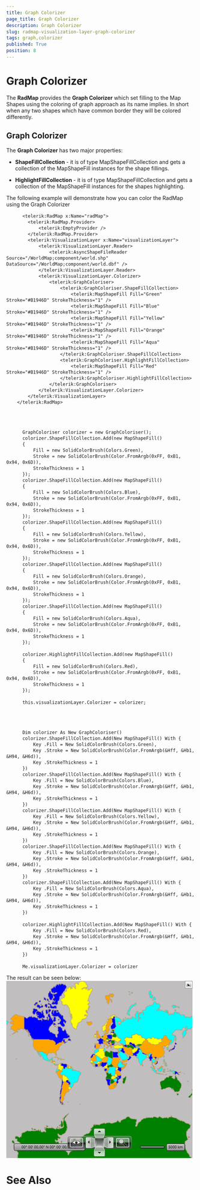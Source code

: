 ```yaml
---
title: Graph Colorizer
page_title: Graph Colorizer
description: Graph Colorizer
slug: radmap-visualization-layer-graph-colorizer
tags: graph,colorizer
published: True
position: 8
---
```


# Graph Colorizer



The __RadMap__ provides the __Graph Colorizer__ which set filling to the Map Shapes using the coloring of graph approach as its name implies. In short when any two shapes which have common border they will be colored differently.

## Graph Colorizer

The __Graph Colorizer__ has two major properties:
        

* __ShapeFillCollection__ - it is of type MapShapeFillCollection and gets a collection of the MapShapeFill instances for the shape fillings.
            

* __HighlightFillCollection__ - it is of type MapShapeFillCollection and gets a collection of the MapShapeFill instances for the shapes highlighting.
            

The following example will demonstrate how you can color the RadMap using the Graph Colorizer

	
          <telerik:RadMap x:Name="radMap">
            <telerik:RadMap.Provider>
                <telerik:EmptyProvider />
            </telerik:RadMap.Provider>
            <telerik:VisualizationLayer x:Name="visualizationLayer">
                <telerik:VisualizationLayer.Reader>
                    <telerik:AsyncShapeFileReader Source="/WorldMap;component/world.shp" DataSource="/WorldMap;component/world.dbf" />
                </telerik:VisualizationLayer.Reader>
                <telerik:VisualizationLayer.Colorizer>
                    <telerik:GraphColoriser>
                        <telerik:GraphColoriser.ShapeFillCollection>
                            <telerik:MapShapeFill Fill="Green" Stroke="#B1946D" StrokeThickness="1" />
                            <telerik:MapShapeFill Fill="Blue" Stroke="#B1946D" StrokeThickness="1" />
                            <telerik:MapShapeFill Fill="Yellow" Stroke="#B1946D" StrokeThickness="1" />
                            <telerik:MapShapeFill Fill="Orange" Stroke="#B1946D" StrokeThickness="1" />
                            <telerik:MapShapeFill Fill="Aqua" Stroke="#B1946D" StrokeThickness="1" />
                        </telerik:GraphColoriser.ShapeFillCollection>
                        <telerik:GraphColoriser.HighlightFillCollection>
                            <telerik:MapShapeFill Fill="Red" Stroke="#B1946D" StrokeThickness="1" />
                        </telerik:GraphColoriser.HighlightFillCollection>
                    </telerik:GraphColoriser>
                </telerik:VisualizationLayer.Colorizer>
            </telerik:VisualizationLayer>
        </telerik:RadMap>



	
          GraphColoriser colorizer = new GraphColoriser();
          colorizer.ShapeFillCollection.Add(new MapShapeFill()
          {
              Fill = new SolidColorBrush(Colors.Green),
              Stroke = new SolidColorBrush(Color.FromArgb(0xFF, 0xB1, 0x94, 0x6D)),
              StrokeThickness = 1
          });
          colorizer.ShapeFillCollection.Add(new MapShapeFill()
          {
              Fill = new SolidColorBrush(Colors.Blue),
              Stroke = new SolidColorBrush(Color.FromArgb(0xFF, 0xB1, 0x94, 0x6D)),
              StrokeThickness = 1
          });
          colorizer.ShapeFillCollection.Add(new MapShapeFill()
          {
              Fill = new SolidColorBrush(Colors.Yellow),
              Stroke = new SolidColorBrush(Color.FromArgb(0xFF, 0xB1, 0x94, 0x6D)),
              StrokeThickness = 1
          });
          colorizer.ShapeFillCollection.Add(new MapShapeFill()
          {
              Fill = new SolidColorBrush(Colors.Orange),
              Stroke = new SolidColorBrush(Color.FromArgb(0xFF, 0xB1, 0x94, 0x6D)),
              StrokeThickness = 1
          });
          colorizer.ShapeFillCollection.Add(new MapShapeFill()
          {
              Fill = new SolidColorBrush(Colors.Aqua),
              Stroke = new SolidColorBrush(Color.FromArgb(0xFF, 0xB1, 0x94, 0x6D)),
              StrokeThickness = 1
          });

          colorizer.HighlightFillCollection.Add(new MapShapeFill()
          {
              Fill = new SolidColorBrush(Colors.Red),
              Stroke = new SolidColorBrush(Color.FromArgb(0xFF, 0xB1, 0x94, 0x6D)),
              StrokeThickness = 1
          });

          this.visualizationLayer.Colorizer = colorizer;



	
          Dim colorizer As New GraphColoriser()
          colorizer.ShapeFillCollection.Add(New MapShapeFill() With { 
	          Key .Fill = New SolidColorBrush(Colors.Green), 
	          Key .Stroke = New SolidColorBrush(Color.FromArgb(&Hff, &Hb1, &H94, &H6d)), 
	          Key .StrokeThickness = 1 
          })
          colorizer.ShapeFillCollection.Add(New MapShapeFill() With { 
	          Key .Fill = New SolidColorBrush(Colors.Blue), 
	          Key .Stroke = New SolidColorBrush(Color.FromArgb(&Hff, &Hb1, &H94, &H6d)), 
	          Key .StrokeThickness = 1 
          })
          colorizer.ShapeFillCollection.Add(New MapShapeFill() With { 
	          Key .Fill = New SolidColorBrush(Colors.Yellow), 
	          Key .Stroke = New SolidColorBrush(Color.FromArgb(&Hff, &Hb1, &H94, &H6d)), 
	          Key .StrokeThickness = 1 
          })
          colorizer.ShapeFillCollection.Add(New MapShapeFill() With { 
	          Key .Fill = New SolidColorBrush(Colors.Orange), 
	          Key .Stroke = New SolidColorBrush(Color.FromArgb(&Hff, &Hb1, &H94, &H6d)), 
	          Key .StrokeThickness = 1 
          })
          colorizer.ShapeFillCollection.Add(New MapShapeFill() With { 
	          Key .Fill = New SolidColorBrush(Colors.Aqua), 
	          Key .Stroke = New SolidColorBrush(Color.FromArgb(&Hff, &Hb1, &H94, &H6d)), 
	          Key .StrokeThickness = 1 
          })

          colorizer.HighlightFillCollection.Add(New MapShapeFill() With { 
	          Key .Fill = New SolidColorBrush(Colors.Red), 
	          Key .Stroke = New SolidColorBrush(Color.FromArgb(&Hff, &Hb1, &H94, &H6d)), 
	          Key .StrokeThickness = 1 
          })

          Me.visualizationLayer.Colorizer = colorizer



The result can be seen below:![Rad Map Visualization Layer Graph Colorizer](images/RadMap_Visualization_Layer_Graph_Colorizer.png)

# See Also
